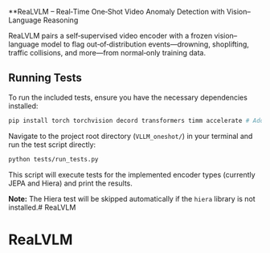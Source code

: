

**ReaLVLM – Real‑Time One‑Shot Video Anomaly Detection with Vision–Language Reasoning

ReaLVLM pairs a self‑supervised video encoder with a frozen vision–language model to flag out‑of‑distribution events—drowning, shoplifting, traffic collisions, and more—from normal‑only training data.




## Running Tests

To run the included tests, ensure you have the necessary dependencies installed:

```bash
pip install torch torchvision decord transformers timm accelerate # Add 'hiera' if testing Hiera
```

Navigate to the project root directory (`VLLM_oneshot/`) in your terminal and run the test script directly:

```bash
python tests/run_tests.py
```

This script will execute tests for the implemented encoder types (currently JEPA and Hiera) and print the results.

**Note:** The Hiera test will be skipped automatically if the `hiera` library is not installed.# ReaLVLM
# ReaLVLM
